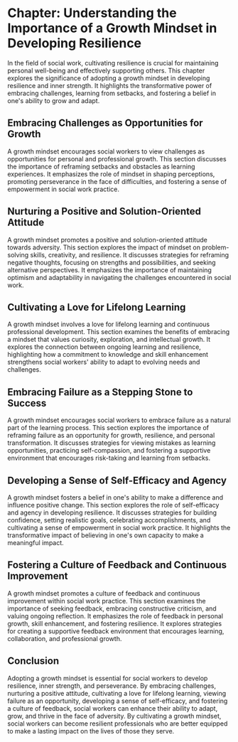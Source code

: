 Chapter: Understanding the Importance of a Growth Mindset in Developing Resilience
==================================================================================

In the field of social work, cultivating resilience is crucial for maintaining personal well-being and effectively supporting others. This chapter explores the significance of adopting a growth mindset in developing resilience and inner strength. It highlights the transformative power of embracing challenges, learning from setbacks, and fostering a belief in one's ability to grow and adapt.

Embracing Challenges as Opportunities for Growth
------------------------------------------------

A growth mindset encourages social workers to view challenges as opportunities for personal and professional growth. This section discusses the importance of reframing setbacks and obstacles as learning experiences. It emphasizes the role of mindset in shaping perceptions, promoting perseverance in the face of difficulties, and fostering a sense of empowerment in social work practice.

Nurturing a Positive and Solution-Oriented Attitude
---------------------------------------------------

A growth mindset promotes a positive and solution-oriented attitude towards adversity. This section explores the impact of mindset on problem-solving skills, creativity, and resilience. It discusses strategies for reframing negative thoughts, focusing on strengths and possibilities, and seeking alternative perspectives. It emphasizes the importance of maintaining optimism and adaptability in navigating the challenges encountered in social work.

Cultivating a Love for Lifelong Learning
----------------------------------------

A growth mindset involves a love for lifelong learning and continuous professional development. This section examines the benefits of embracing a mindset that values curiosity, exploration, and intellectual growth. It explores the connection between ongoing learning and resilience, highlighting how a commitment to knowledge and skill enhancement strengthens social workers' ability to adapt to evolving needs and challenges.

Embracing Failure as a Stepping Stone to Success
------------------------------------------------

A growth mindset encourages social workers to embrace failure as a natural part of the learning process. This section explores the importance of reframing failure as an opportunity for growth, resilience, and personal transformation. It discusses strategies for viewing mistakes as learning opportunities, practicing self-compassion, and fostering a supportive environment that encourages risk-taking and learning from setbacks.

Developing a Sense of Self-Efficacy and Agency
----------------------------------------------

A growth mindset fosters a belief in one's ability to make a difference and influence positive change. This section explores the role of self-efficacy and agency in developing resilience. It discusses strategies for building confidence, setting realistic goals, celebrating accomplishments, and cultivating a sense of empowerment in social work practice. It highlights the transformative impact of believing in one's own capacity to make a meaningful impact.

Fostering a Culture of Feedback and Continuous Improvement
----------------------------------------------------------

A growth mindset promotes a culture of feedback and continuous improvement within social work practice. This section examines the importance of seeking feedback, embracing constructive criticism, and valuing ongoing reflection. It emphasizes the role of feedback in personal growth, skill enhancement, and fostering resilience. It explores strategies for creating a supportive feedback environment that encourages learning, collaboration, and professional growth.

Conclusion
----------

Adopting a growth mindset is essential for social workers to develop resilience, inner strength, and perseverance. By embracing challenges, nurturing a positive attitude, cultivating a love for lifelong learning, viewing failure as an opportunity, developing a sense of self-efficacy, and fostering a culture of feedback, social workers can enhance their ability to adapt, grow, and thrive in the face of adversity. By cultivating a growth mindset, social workers can become resilient professionals who are better equipped to make a lasting impact on the lives of those they serve.
